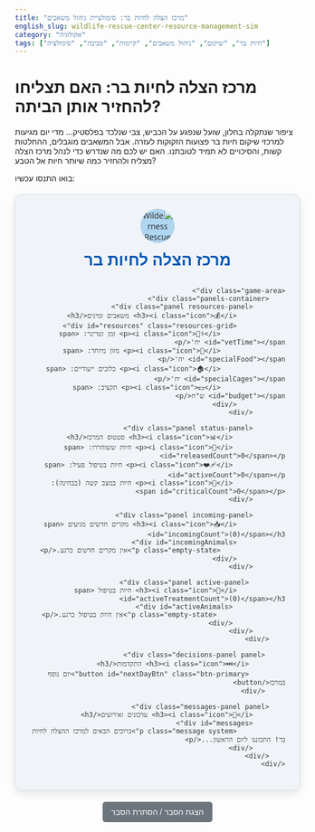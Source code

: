 ```yaml
---
title: "מרכז הצלה לחיות בר: סימולציית ניהול משאבים"
english_slug: wildlife-rescue-center-resource-management-sim
category: "אקולוגיה"
tags: ["חיות בר", "שיקום", "ניהול משאבים", "קיימות", "סביבה", "סימולציה"]
---
```

# מרכז הצלה לחיות בר: האם תצליחו להחזיר אותן הביתה?

ציפור שנתקלה בחלון, שועל שנפגע על הכביש, צבי שנלכד בפלסטיק... מדי יום מגיעות למרכזי שיקום חיות בר פצועות הזקוקות לעזרה. אבל המשאבים מוגבלים, ההחלטות קשות, והסיכויים לא תמיד לטובתנו. האם יש לכם מה שנדרש כדי לנהל מרכז הצלה מצליח ולהחזיר כמה שיותר חיות אל הטבע?

בואו התנסו עכשיו:

<div id="app">
    <div class="header">
        <img src="placeholder_logo.png" alt="Wilderness Rescue Center Logo" class="logo"> <!-- Placeholder for logo -->
        <h2>מרכז הצלה לחיות בר</h2>
    </div>

    <div class="game-area">
        <div class="panels-container">
            <div class="panel resources-panel">
                <h3><i class="icon">💰</i> משאבים זמינים</h3>
                <div id="resources" class="resources-grid">
                    <p><i class="icon">👩‍⚕️</i> זמן וטרינר: <span id="vetTime"></span> יח'</p>
                    <p><i class="icon">🐛</i> מזון מיוחד: <span id="specialFood"></span> יח'</p>
                    <p><i class="icon">🏠</i> כלובים ייעודיים: <span id="specialCages"></span> יח'</p>
                    <p><i class="icon">💵</i> תקציב: <span id="budget"></span> ש"ח</p>
                </div>
            </div>

            <div class="panel status-panel">
                 <h3><i class="icon">📊</i> סטטוס המרכז</h3>
                 <p><i class="icon">🌿</i> חיות ששוחררו: <span id="releasedCount">0</span></p>
                 <p><i class="icon">❤️‍🩹</i> חיות בטיפול פעיל: <span id="activeCount">0</span></p>
                 <p><i class="icon">🚨</i> חיות במצב קשה (בבחינה): <span id="criticalCount">0</span></p>
            </div>

            <div class="panel incoming-panel">
                <h3><i class="icon">📥</i> מקרים חדשים מגיעים <span id="incomingCount">(0)</span></h3>
                <div id="incomingAnimals">
                    <p class="empty-state">אין מקרים חדשים כרגע.</p>
                </div>
            </div>

             <div class="panel active-panel">
                <h3><i class="icon">🏥</i> חיות בטיפול <span id="activeTreatmentCount">(0)</span></h3>
                 <div id="activeAnimals">
                     <p class="empty-state">אין חיות בטיפול כרגע.</p>
                 </div>
            </div>
        </div>

         <div class="decisions-panel panel">
             <h3><i class="icon">⏭️</i> התקדמות</h3>
             <button id="nextDayBtn" class="btn-primary">יום נוסף במרכז</button>
         </div>

        <div class="messages-panel panel">
            <h3><i class="icon">📢</i> עדכונים ואירועים</h3>
            <div id="messages">
                <p class="message system">ברוכים הבאים למרכז ההצלה לחיות בר! התכוננו ליום הראשון...</p>
            </div>
        </div>
    </div>
</div>

<style>
    /* General Styles */
    #app {
        font-family: 'Segoe UI', Tahoma, Geneva, Verdana, sans-serif; /* More modern font */
        max-width: 1000px; /* Slightly wider */
        margin: 20px auto;
        padding: 25px; /* More padding */
        border: 1px solid #d3e0ea; /* Lighter border */
        border-radius: 12px; /* More rounded corners */
        background-color: #f0f4f8; /* Light background */
        direction: rtl;
        text-align: right;
        color: #333;
        box-shadow: 0 5px 15px rgba(0, 0, 0, 0.1); /* Add shadow */
        overflow: hidden; /* Clear floats/margins */
    }

    .header {
        text-align: center;
        margin-bottom: 30px;
    }

    .header h2 {
         color: #0056b3; /* Blue heading */
        margin-top: 10px;
         font-size: 2em;
    }

     .logo {
         height: 60px; /* Adjust as needed */
         width: auto;
         /* Placeholder style */
         background-color: #aed6f1;
         border-radius: 50%;
         display: inline-block;
     }


    .game-area {
        display: flex;
        flex-wrap: wrap; /* Allow panels to wrap */
        gap: 20px; /* Space between sections */
    }

    .panels-container {
        flex: 2; /* Takes more space */
        display: grid;
        grid-template-columns: repeat(auto-fit, minmax(300px, 1fr)); /* Responsive grid */
        gap: 20px;
        align-items: start; /* Align top */
    }

    .panel {
        background-color: #ffffff;
        padding: 20px;
        border-radius: 8px;
        border: 1px solid #e0e7eb;
        box-shadow: 0 2px 5px rgba(0, 0, 0, 0.05);
        transition: transform 0.2s ease-in-out; /* Add transition for hover/interaction */
    }

     .panel:hover {
         transform: translateY(-3px); /* Subtle lift on hover */
     }

    .panel h3 {
        margin-top: 0;
        color: #0056b3;
        font-size: 1.3em;
        border-bottom: 1px solid #eee;
        padding-bottom: 10px;
        margin-bottom: 15px;
        display: flex;
        align-items: center;
    }

    .panel h3 .icon {
        margin-left: 8px; /* Space icon from text */
        font-size: 1.2em;
    }


    .resources-grid {
        display: grid;
        grid-template-columns: repeat(auto-fit, minmax(180px, 1fr)); /* Two columns if space allows */
        gap: 10px;
    }

    .resources-panel p, .status-panel p {
        margin: 0; /* Remove default paragraph margin */
        font-size: 1em;
        color: #555;
        display: flex;
        align-items: center;
    }
     .resources-panel p .icon, .status-panel p .icon {
         margin-left: 5px;
         color: #007bff; /* Blue icons */
     }


    #incomingAnimals, #activeAnimals {
        min-height: 80px; /* More space */
        padding-top: 10px;
    }

     .empty-state {
         text-align: center;
         color: #777;
         font-style: italic;
         padding: 20px 0;
     }


    .animal-card {
        border: 1px solid #cfe2ff; /* Light blue border */
        padding: 15px; /* More padding */
        margin-bottom: 15px; /* More space between cards */
        border-radius: 8px; /* Rounded corners */
        background-color: #e9f5ff; /* Very light blue */
        display: flex;
        justify-content: space-between;
        align-items: flex-start; /* Align items to the top */
        flex-wrap: wrap;
        box-shadow: 0 1px 3px rgba(0, 0, 0, 0.05);
        transition: all 0.3s ease-in-out; /* Animation for state changes */
         position: relative; /* Needed for potential status indicator */
    }

     .animal-card.status-released { background-color: #d4edda; border-color: #c3e6cb; } /* Green */
     .animal-card.status-critical { background-color: #fff3cd; border-color: #ffeeba; } /* Yellow */
     .animal-card.status-euthanized, .animal-card.status-died { background-color: #f8d7da; border-color: #f5c6cb; opacity: 0.7; } /* Red, slightly transparent */
     .animal-card.status-active { background-color: #e9f5ff; border-color: #cfe2ff; } /* Default light blue */


    .animal-card > div:first-child { /* Content area */
        flex-basis: 65%; /* Content takes more space */
        margin-bottom: 10px; /* Space before actions on wrap */
    }
     .animal-card .actions { /* Actions area */
        flex-basis: 30%; /* Actions take less space */
        text-align: left; /* Align buttons to the left */
         display: flex; /* Arrange buttons */
         gap: 5px; /* Space between buttons */
         flex-wrap: wrap; /* Allow buttons to wrap */
     }


    .animal-card h4 {
        margin: 0 0 8px 0; /* Space below title */
        color: #004085; /* Darker blue */
        font-size: 1.1em;
    }

    .animal-card p {
        margin: 4px 0; /* Space between lines */
        font-size: 0.95em;
        color: #555;
    }

    .animal-card ul {
        padding: 0;
        margin: 8px 0 0 0;
        list-style: none;
    }
     .animal-card li {
         font-size: 0.9em;
         color: #555;
         margin-bottom: 3px;
     }


    .animal-card button {
        padding: 8px 12px; /* More padding */
        border: none;
        border-radius: 5px; /* Rounded buttons */
        cursor: pointer;
        font-size: 0.9em;
        transition: background-color 0.2s ease, transform 0.1s ease;
        white-space: nowrap; /* Prevent button text wrap */
    }

    .animal-card button.treat-btn { background-color: #28a745; color: white; } /* Green */
    .animal-card button.euthanize-btn { background-color: #dc3545; color: white; } /* Red */
     /* Optional: Add a 'Prioritize' button style if implemented in JS */
     /* .animal-card button.prioritize-btn { background-color: #ffc107; color: #212529; } */

    .animal-card button:hover {
        opacity: 0.9;
        transform: translateY(-1px);
    }

    .decisions-panel {
        flex-basis: 100%; /* Button takes full width */
        text-align: center;
        order: 3; /* Place it after panels-container */
    }

    button#nextDayBtn {
        display: block;
        width: 100%;
        padding: 12px 20px; /* Larger button */
        background-color: #007bff;
        color: white;
        border: none;
        border-radius: 5px;
        cursor: pointer;
        font-size: 1.2em;
        margin-top: 10px;
        box-shadow: 0 2px 5px rgba(0, 123, 255, 0.2);
        transition: background-color 0.2s ease, transform 0.1s ease;
    }
     button#nextDayBtn:hover {
        background-color: #0056b3;
        transform: translateY(-2px);
     }
     button#nextDayBtn:active {
         background-color: #004085;
         transform: translateY(0);
     }


    .messages-panel {
         flex: 1; /* Takes remaining space */
         order: 4; /* Place it after the next day button */
    }

    #messages {
        max-height: 200px; /* Slightly taller messages panel */
        overflow-y: auto;
        padding-top: 5px;
         display: flex; /* Use flex for message animation */
         flex-direction: column-reverse; /* New messages appear at top */
    }

    #messages p {
        margin: 5px 0;
        padding: 8px;
        border-radius: 4px;
        font-size: 0.95em;
        line-height: 1.4;
        opacity: 0; /* Start invisible for fade-in animation */
        animation: fadeInMessage 0.5s ease-out forwards;
    }

     @keyframes fadeInMessage {
         to { opacity: 1; }
     }

     .message.system {
         color: #007bff; /* Blue for system messages */
         background-color: #e9f5ff;
         border: 1px solid #cfe2ff;
     }
    .message.animal-event {
        color: #28a745; /* Green for positive outcomes */
        background-color: #d4edda;
        border: 1px solid #c3e6cb;
    }
     .message.negative-event {
         color: #dc3545; /* Red for negative outcomes */
         background-color: #f8d7da;
         border: 1px solid #f5c6cb;
     }
     .message.warning {
         color: #ffc107; /* Yellow for warnings */
         background-color: #fff3cd;
         border: 1px solid #ffeeba;
     }


    /* Explanation Button */
     #toggleExplanation {
         display: block;
         width: fit-content;
         margin: 20px auto;
         padding: 10px 15px;
         background-color: #6c757d;
         color: white;
         border: none;
         border-radius: 5px;
         cursor: pointer;
         font-size: 1em;
         transition: background-color 0.2s ease;
     }
     #toggleExplanation:hover {
         background-color: #5a6268;
     }

    /* Explanation Section */
    #explanation {
        margin-top: 30px;
        padding: 20px;
        border: 1px solid #d3e0ea;
        border-radius: 8px;
        background-color: #f0f4f8;
        color: #333;
    }

    #explanation h2 {
        color: #0056b3;
        margin-top: 0;
        border-bottom: 1px solid #eee;
        padding-bottom: 10px;
    }

    #explanation p {
        line-height: 1.6;
        margin-bottom: 15px;
        font-size: 1em;
    }
     #explanation strong {
         color: #0056b3;
     }


    /* Responsive Adjustments */
    @media (max-width: 768px) {
        .game-area {
            flex-direction: column; /* Stack panels vertically on smaller screens */
        }

        .panels-container {
            grid-template-columns: 1fr; /* Single column grid */
            gap: 15px;
        }

        .animal-card {
            flex-direction: column;
            align-items: stretch;
        }

        .animal-card > div:first-child {
            flex-basis: auto;
        }
        .animal-card .actions {
            flex-basis: auto;
            justify-content: center; /* Center buttons when stacked */
            margin-top: 10px;
             gap: 10px; /* More space between stacked buttons */
        }

        .resources-grid {
             grid-template-columns: 1fr; /* Stack resources vertically */
        }
    }

</style>

<button id="toggleExplanation">הצגת הסבר / הסתרת הסבר</button>

<div id="explanation" style="display: none;">
    <h2>על מרכזי שיקום והצלה לחיות בר</h2>
    <p><strong>מהו מרכז הצלה לחיות בר?</strong> זהו מקום שבו מעניקים טיפול רפואי ושיקומי לחיות בר שנפגעו בטבע, במטרה העליונה להחזיר אותן בריאות וחזקות ככל האפשר לביתן הטבעי. כל חיה שמצליחה לחזור לטבע היא ניצחון קטן ותרומה חשובה לשמירה על המגוון הביולוגי המקומי.</p>
    <p><strong>מסע ההחלמה:</strong> חיה שמגיעה למרכז עוברת תהליך מורכב: בדיקה רפואית מהירה (טריאז'), אבחון מדויק, טיפול רפואי (לפעמים מדובר בניתוחים מורכבים!), שלב שיקום והתאוששות בכלובים מותאמים, ולבסוף הכנה לקראת חזרה לטבע – בה החיה לומדת ומזכירה לעצמה איך לשרוד לבד, לצוד, לחפש מזון ולהימנע מסכנות. רק חיה כשירה לחלוטין משוחררת בחזרה, לרוב בסביבה שבה נמצאה.</p>
    <p><strong>ממה נפגעות חיות הבר?</strong> למרבה הצער, פעילות האדם היא גורם מרכזי. פגיעות רכב, התנגשות בחלונות או קווי חשמל, פגיעה מציד לא חוקי, מלכודות או חומרי הדברה - כל אלה מביאים חיות רבות למרכזים. גם מחלות טבעיות, פציעות מטורפים או יתמות בגיל קריטי דורשים לעיתים התערבות אדם.</p>
    <p><strong>אומנות ניהול המשאבים:</strong> מרכזי הצלה פועלים לרוב עם תקציב דחוק, מסתמכים על תרומות ופועלים בזכות מסירותם של וטרינרים, מטפלים ומתנדבים. כל שקל, כל שעת טיפול, כל כלוב פנוי - הם משאבים יקרים. יש צורך בציוד רפואי, מזון מיוחד, ותשתיות מתאימות. ניהול נכון של המשאבים הוא קריטי להצלת כמה שיותר חיות, וכל החלטה על קבלת חיה לטיפול או ויתור עליה משפיעה על יכולת המרכז לטפל באחרות.</p>
    <p><strong>דילמות קשות בדרך:</strong> לא תמיד אפשר לעזור לכולם. עם משאבים מוגבלים, עלולות להתעורר דילמות: האם להשקיע מאמץ רב בחיה עם סיכויי החלמה נמוכים על חשבון חיות רבות יותר עם סיכויים טובים? מתי, אם בכלל, נכון לקבל את ההחלטה הכואבת לשקול המתת חסד לחיה סובלת שאין לה סיכוי סביר לחזור לטבע או שאיכות חייה תהיה ירודה ביותר? אלו הן החלטות יומיומיות שדורשות איזון בין חמלה למציאות.</p>
    <p><strong>הדרך חזרה הביתה:</strong> שחרור לטבע הוא רגע מרגש אך גם מחייב. החיה חייבת לעמוד בקריטריונים מחמירים: החלמה פיזית מלאה, משקל תקין, יכולת תנועה, ראייה ושמיעה, וכישורי הישרדות. יש למצוא לה גם אתר שחרור מתאים. האתגר הגדול הוא לוודא שהיא לא תפתח תלות בבני אדם במהלך הטיפול, דבר שיפגע בסיכויי שרידותה בטבע.</p>
    <p><strong>למה זה כל כך חשוב?</strong> מרכזי הצלה עושים יותר מלהציל פרטים בודדים. הם אוספים מידע חיוני על מצב הטבע, מזהים סכנות סביבתיות (כמו מחלות או זיהומים מתפשטים), ותורמים ישירות לחיזוק אוכלוסיות של מינים מקומיים, כולל נדירים. הצלת חיות בר היא חלק בלתי נפרד משמירה על בריאות המערכת האקולוגית שלנו.</p>
</div>

<script>
    // Game Configuration
    const initialResources = {
        vetTime: 15, // Increased initial resources slightly
        specialFood: 10,
        specialCages: 5,
        budget: 2000
    };

     const dailyResourceReplenishment = {
         vetTime: 10,
         specialFood: 5,
         specialCages: 0, // Cages are static
         budget: 500
     };

     const dailyAnimalMaintenanceCost = {
         vetTime: 0.5, // Small daily vet check/observation time
         specialFood: 0.2, // Basic food cost per day
         specialCages: 0, // Cage cost is initial placement, not daily
         budget: 10 // Basic daily cost (cleaning, utilities etc.)
     };

    let resources = { ...initialResources }; // Clone initial resources

    let incomingAnimals = [];
    let activeAnimals = [];
    let releasedCount = 0;
    let criticalCount = 0;
    let diedCount = 0; // Track animals that died
    let euthanizedCount = 0; // Track animals euthanized

    const maxActiveAnimals = 12; // Limit the total number of animals in active care + critical - slightly lower limit for challenge
    let animalIdCounter = 0;
    let gameDay = 0;

    const animalTypes = [
        { species: "ציפור שיר (פצועה)", icon: "🐦", condition: "כנף שבורה", requiredResources: { vetTime: 2, specialFood: 1, specialCages: 0, budget: 50 }, dailyCost: { ...dailyAnimalMaintenanceCost, vetTime: 0.5, budget: 10 }, recoveryChance: 0.7, recoveryTime: 3, critical: false },
        { species: "דורס לילה (תשוש)", icon: "🦉", condition: "תשישות/רזון", requiredResources: { vetTime: 1, specialFood: 2, specialCages: 1, budget: 70 }, dailyCost: { ...dailyAnimalMaintenanceCost, specialFood: 0.5, budget: 15 }, recoveryChance: 0.8, recoveryTime: 4, critical: false },
        { species: "צב יבשה (התנגשות)", icon: "🐢", condition: "שבר שריון קשה", requiredResources: { vetTime: 3, specialFood: 0, specialCages: 1, budget: 150 }, dailyCost: { ...dailyAnimalMaintenanceCost, vetTime: 1, budget: 20 }, recoveryChance: 0.4, recoveryTime: 7, critical: true },
        { species: "גור שועל (יתום)", icon: "🦊", condition: "יתמות בגיל צעיר", requiredResources: { vetTime: 1, specialFood: 3, specialCages: 1, budget: 100 }, dailyCost: { ...dailyAnimalMaintenanceCost, specialFood: 1, budget: 25 }, recoveryChance: 0.9, recoveryTime: 5, critical: false },
        { species: "עטלף (פגיעת חלון)", icon: "🦇", condition: "טראומה ראש/שבר קל", requiredResources: { vetTime: 1, specialFood: 1, specialCages: 0, budget: 40 }, dailyCost: { ...dailyAnimalMaintenanceCost, budget: 8 }, recoveryChance: 0.75, recoveryTime: 3, critical: false },
         { species: "נחש (פצוע)", icon: "🐍", condition: "פצע פתוח", requiredResources: { vetTime: 1, specialFood: 0, specialCages: 0, budget: 60 }, dailyCost: { ...dailyAnimalMaintenanceCost, budget: 12 }, recoveryChance: 0.6, recoveryTime: 4, critical: false },
          { species: "ציפור שיר (חולה)", icon: "🐦", condition: "מחלה ויראלית", requiredResources: { vetTime: 1, specialFood: 1, specialCages: 0, budget: 50 }, dailyCost: { ...dailyAnimalMaintenanceCost, vetTime: 0.7, specialFood: 0.3, budget: 15 }, recoveryChance: 0.5, recoveryTime: 5, critical: true },
          { species: "צבי (התנגשות)", icon: "🦌", condition: "שבר רגל", requiredResources: { vetTime: 4, specialFood: 2, specialCages: 1, budget: 200 }, dailyCost: { ...dailyAnimalMaintenanceCost, vetTime: 1.5, specialFood: 0.5, budget: 30 }, recoveryChance: 0.65, recoveryTime: 8, critical: true },
          { species: "קיפוד (נפילה)", icon: "🦔", condition: "שברים קטנים", requiredResources: { vetTime: 1, specialFood: 1, specialCages: 0, budget: 60 }, dailyCost: { ...dailyAnimalMaintenanceCost, specialFood: 0.3, budget: 10 }, recoveryChance: 0.7, recoveryTime: 4, critical: false },
           { species: "בז (תשישות/הרעלה)", icon: "🦅", condition: "חשד להרעלה", requiredResources: { vetTime: 3, specialFood: 2, specialCages: 1, budget: 180 }, dailyCost: { ...dailyAnimalMaintenanceCost, vetTime: 1.2, specialFood: 0.7, budget: 25 }, recoveryChance: 0.55, recoveryTime: 6, critical: true },
    ];

    const messagesElement = document.getElementById('messages');
    const incomingAnimalsElement = document.getElementById('incomingAnimals');
    const activeAnimalsElement = document.getElementById('activeAnimals');
    const resourcesElement = document.getElementById('resources');
    const releasedCountElement = document.getElementById('releasedCount');
    const activeCountElement = document.getElementById('activeCount');
    const criticalCountElement = document.getElementById('criticalCount');
    const incomingCountElement = document.getElementById('incomingCount');

    document.getElementById('nextDayBtn').addEventListener('click', processNextDay);
    document.getElementById('toggleExplanation').addEventListener('click', toggleExplanation);

     function addMessage(text, type = 'system') {
        const p = document.createElement('p');
        p.textContent = text;
         p.classList.add('message', type); // Add class for styling/animation
        messagesElement.prepend(p); // Add to top

        // Optional: limit number of messages
        while (messagesElement.children.length > 50) { // Keep more messages history
            messagesElement.removeChild(messagesElement.lastChild);
        }
         // Animate new message
         setTimeout(() => { p.style.opacity = 1; }, 50);
    }


    function updateResourcesDisplay() {
        document.getElementById('vetTime').textContent = resources.vetTime.toFixed(1); // Show decimal for partial units
        document.getElementById('specialFood').textContent = resources.specialFood.toFixed(1);
        document.getElementById('specialCages').textContent = resources.specialCages; // Cages are integers
        document.getElementById('budget').textContent = resources.budget.toFixed(0); // Budget is integer
    }

    function updateStatusDisplay() {
         releasedCountElement.textContent = releasedCount;
         activeCountElement.textContent = activeAnimals.filter(a => !a.critical && !['released', 'died', 'euthanized'].includes(a.status)).length;
         criticalCountElement.textContent = activeAnimals.filter(a => a.critical && !['released', 'died', 'euthanized'].includes(a.status)).length;
         incomingCountElement.textContent = `(${incomingAnimals.length})`;
         document.getElementById('activeTreatmentCount').textContent = `(${activeAnimals.filter(a => !['released', 'died', 'euthanized'].includes(a.status)).length})`; // Count only active/critical
    }


    function renderIncomingAnimals() {
        incomingAnimalsElement.innerHTML = ''; // Clear current list
        if (incomingAnimals.length === 0) {
            incomingAnimalsElement.innerHTML = '<p class="empty-state">אין מקרים חדשים כרגע.</p>';
        } else {
             // Sort incoming by critical status
            incomingAnimals.sort((a, b) => (b.critical ? 1 : 0) - (a.critical ? 1 : 0));

            incomingAnimals.forEach(animal => {
                const card = document.createElement('div');
                card.classList.add('animal-card', 'incoming'); // Add incoming class
                 if (animal.critical) card.classList.add('status-critical'); // Highlight critical incoming
                card.dataset.id = animal.id; // Store ID on the card
                card.innerHTML = `
                    <div>
                        <h4>${animal.icon} ${animal.species} (ID: ${animal.id})</h4>
                        <p><strong>מצב:</strong> ${animal.condition}</p>
                        <p><strong>סיכוי החלמה (משוער):</strong> ${(animal.recoveryChance * 100).toFixed(0)}%</p>
                         ${animal.critical ? '<p style="color: #dc3545; font-weight: bold;"> 🚨 במצב קשה מאוד - דורש החלטה דחופה!</p>' : ''}
                        <p><strong>משאבים נדרשים לקבלה וטיפול ראשוני:</strong></p>
                        <ul>
                             ${animal.requiredResources.vetTime > 0 ? `<li>👩‍⚕️ זמן וטרינר: ${animal.requiredResources.vetTime} יח'</li>` : ''}
                             ${animal.requiredResources.specialFood > 0 ? `<li>🐛 מזון מיוחד: ${animal.requiredResources.specialFood} יח'</li>` : ''}
                             ${animal.requiredResources.specialCages > 0 ? `<li>🏠 כלוב ייעודי: ${animal.requiredResources.specialCages} יח'</li>` : ''}
                             ${animal.requiredResources.budget > 0 ? `<li>💵 תקציב: ${animal.requiredResources.budget} ש"ח</li>` : ''}
                        </ul>
                    </div>
                    <div class="actions">
                        <button class="treat-btn" data-id="${animal.id}">קבל וטפל</button>
                        <button class="euthanize-btn" data-id="${animal.id}">שקול המתת חסד</button>
                    </div>
                `;
                 // Animate card appearance
                 card.style.opacity = 0;
                 card.style.transform = 'translateY(20px)';
                 incomingAnimalsElement.appendChild(card);
                 setTimeout(() => {
                    card.style.opacity = 1;
                    card.style.transform = 'translateY(0)';
                 }, 50 + incomingAnimals.indexOf(animal) * 50); // Stagger animation
            });
        }


        // Add event listeners *after* rendering
        incomingAnimalsElement.querySelectorAll('.treat-btn').forEach(button => {
            button.addEventListener('click', handleTreatDecision);
        });
        incomingAnimalsElement.querySelectorAll('.euthanize-btn').forEach(button => {
            button.addEventListener('click', handleEuthanizeDecision);
        });
    }

     function renderActiveAnimals() {
        activeAnimalsElement.innerHTML = '';
         if (activeAnimals.length === 0) {
            activeAnimalsElement.innerHTML = '<p class="empty-state">אין חיות בטיפול כרגע.</p>';
            return;
        }

        // Sort active animals (e.g., critical first, then by days in care)
        activeAnimals.sort((a, b) => {
            if (a.critical !== b.critical) return (b.critical ? 1 : 0) - (a.critical ? 1 : 0); // Critical first
             if (a.daysInCare !== b.daysInCare) return a.daysInCare - b.daysInCare; // Then by days in care
            return 0;
        });


        activeAnimals.forEach(animal => {
             const card = document.createElement('div');
            card.classList.add('animal-card', 'active');
            card.classList.add(`status-${animal.status}`); // Add status class for styling
            card.dataset.id = animal.id; // Store ID on the card

            let statusDisplay = animal.statusText;
             if (animal.status === 'active' || animal.status === 'critical') {
                 statusDisplay += ` (יום ${animal.daysInCare}/${animal.recoveryTime})`;
             }

            card.innerHTML = `
                <div>
                    <h4>${animal.icon} ${animal.species} (ID: ${animal.id})</h4>
                    <p><strong>מצב התחלתי:</strong> ${animal.condition}</p>
                    <p><strong>סטטוס נוכחי:</strong> ${statusDisplay}</p>
                     ${animal.critical && (animal.status === 'active' || animal.status === 'critical') ? '<p style="color: #dc3545; font-weight: bold;"> 🚨 במצב קשה</p>' : ''}
                      ${animal.status === 'released' ? '<p style="color: #28a745; font-weight: bold;"> 🌿 שוחרר בהצלחה</p>' : ''}
                       ${animal.status === 'died' ? '<p style="color: #dc3545; font-weight: bold;"> 😔 נפטר בטיפול</p>' : ''}
                        ${animal.status === 'euthanized' ? '<p style="color: #dc3545; font-weight: bold;"> 💔 הומת בחסד</p>' : ''}
                </div>
            `;
             // No actions needed for active animals in this simple model beyond displaying status
             activeAnimalsElement.appendChild(card);
        });
    }


    function canAfford(cost) {
        return resources.vetTime >= (cost.vetTime || 0) &&
               resources.specialFood >= (cost.specialFood || 0) &&
               resources.specialCages >= (cost.specialCages || 0) &&
               resources.budget >= (cost.budget || 0);
    }

    function deductResources(cost) {
        resources.vetTime = Math.max(0, resources.vetTime - (cost.vetTime || 0));
        resources.specialFood = Math.max(0, resources.specialFood - (cost.specialFood || 0));
        resources.specialCages = Math.max(0, resources.specialCages - (cost.specialCages || 0));
        resources.budget = Math.max(0, resources.budget - (cost.budget || 0));
    }

    function addResources(amount) {
         resources.vetTime += (amount.vetTime || 0);
        resources.specialFood += (amount.specialFood || 0);
        resources.specialCages += (amount.specialCages || 0);
        resources.budget += (amount.budget || 0);
    }

    function handleTreatDecision(event) {
        const animalId = parseInt(event.target.dataset.id);
        const animalIndex = incomingAnimals.findIndex(a => a.id === animalId);
        if (animalIndex === -1) return;

        const animal = incomingAnimals[animalIndex];

        if (activeAnimals.filter(a => !['released', 'died', 'euthanized'].includes(a.status)).length >= maxActiveAnimals) {
             addMessage(`לא ניתן לקבל את ${animal.species} (ID: ${animal.id}) - הגעת למגבלת החיות בטיפול (${maxActiveAnimals}).`, 'warning');
             return;
        }

        if (canAfford(animal.requiredResources)) {
            deductResources(animal.requiredResources);
            animal.status = animal.critical ? 'critical' : 'active';
            animal.statusText = animal.critical ? 'בבחינה וטיפול ראשוני' : 'בטיפול פעיל';
            animal.daysInCare = 0; // Start tracking days
             // Add daily cost property to animal object for easier access
            animal.dailyCost = animalTypes.find(type => type.species === animal.species && type.condition === animal.condition).dailyCost;

            activeAnimals.push(animal);
            incomingAnimals.splice(animalIndex, 1); // Remove from incoming
            addMessage(`✅ קיבלת את ${animal.species} (ID: ${animal.id}) לטיפול. נדרשים: וטרינר ${animal.requiredResources.vetTime}, מזון ${animal.requiredResources.specialFood}, כלוב ${animal.requiredResources.specialCages}, תקציב ${animal.requiredResources.budget} ש"ח.`, 'animal-event');
            updateUI();
        } else {
             let missing = [];
             if (resources.vetTime < animal.requiredResources.vetTime) missing.push(`👩‍⚕️ וטרינר (${animal.requiredResources.vetTime - resources.vetTime.toFixed(1)} יח')`);
             if (resources.specialFood < animal.requiredResources.specialFood) missing.push(`🐛 מזון (${animal.requiredResources.specialFood - resources.specialFood.toFixed(1)} יח')`);
             if (resources.specialCages < animal.requiredResources.specialCages) missing.push(`🏠 כלובים (${animal.requiredResources.specialCages - resources.specialCages} יח')`);
             if (resources.budget < animal.requiredResources.budget) missing.push(`💵 תקציב (${animal.requiredResources.budget - resources.budget.toFixed(0)} ש"ח)`);

            addMessage(`אין מספיק משאבים לקבל את ${animal.species} (ID: ${animal.id}). חסר: ${missing.join(', ')}.`, 'warning');
        }
    }

    function handleEuthanizeDecision(event) {
        const animalId = parseInt(event.target.dataset.id);
        const animalIndex = incomingAnimals.findIndex(a => a.id === animalId);
         if (animalIndex === -1) return;

        const animal = incomingAnimals[animalIndex];

        // Deduct a small cost for the procedure.
        const euthanasiaCost = 50; // Cost slightly increased

         if (resources.budget >= euthanasiaCost) {
            resources.budget -= euthanasiaCost;
             animal.status = 'euthanized';
             animal.statusText = 'הומת בחסד';
             animal.daysInCare = 0; // Start countdown for removal from list
             activeAnimals.push(animal); // Move to active list to show outcome briefly
             incomingAnimals.splice(animalIndex, 1);
             euthanizedCount++;
            addMessage(`💔 הוחלט לשקול המתת חסד עבור ${animal.species} (ID: ${animal.id}).`, 'negative-event');
             updateUI();
         } else {
             addMessage(`אין מספיק תקציב לביצוע המתת חסד עבור ${animal.species} (ID: ${animal.id}). נדרש: ${euthanasiaCost} ש"ח.`, 'warning');
         }
    }


    function addNewAnimal() {
        // Randomly add 0, 1, or 2 new animals per day, maybe weighted towards 1
        const rand = Math.random();
        let numNew;
        if (rand < 0.4) numNew = 0; // 40% chance of 0
        else if (rand < 0.85) numNew = 1; // 45% chance of 1
        else numNew = 2; // 15% chance of 2


        for (let i = 0; i < numNew; i++) {
             // Simple cap to prevent overwhelming the game
             if (incomingAnimals.length + activeAnimals.filter(a => !['released', 'died', 'euthanized'].includes(a.status)).length >= maxActiveAnimals + 5) {
                // addMessage("עומס גבוה במרכז, מקרים חדשים מופנים למרכז אחר או לא מקבלים טיפול..."); // Muted to avoid spam
                 break;
             }
            const animalType = animalTypes[Math.floor(Math.random() * animalTypes.length)];
            const newAnimal = {
                id: ++animalIdCounter,
                species: animalType.species,
                 icon: animalType.icon, // Add icon
                condition: animalType.condition,
                requiredResources: {...animalType.requiredResources}, // Clone resources
                dailyCost: {...animalType.dailyCost}, // Clone daily cost
                recoveryChance: animalType.recoveryChance,
                recoveryTime: animalType.recoveryTime, // Days needed for treatment
                critical: animalType.critical,
                status: 'incoming',
                statusText: 'ממתין לקליטה',
                daysInCare: 0
            };
            incomingAnimals.push(newAnimal);
            addMessage(`📬 מקרה חדש הגיע: ${newAnimal.species} (ID: ${newAnimal.id}) עם ${newAnimal.condition}.`, 'system');
        }
        if(numNew === 0 && incomingAnimals.length === 0 && activeAnimals.length < maxActiveAnimals / 2) {
             // Add a message on quiet days, but not every time
             if (Math.random() < 0.3) addMessage("יום שקט יחסית במרכז. הזדמנות להתארגן.", 'system');
        }
    }

    function processActiveAnimals() {
        const releasedToday = [];
        const diedToday = [];
        const stillActive = [];
        const removedFromList = []; // For animals that finished their display time (euthanized/died)

        // Shuffle active animals slightly each day to vary processing order (or prioritize critical)
        activeAnimals.sort((a, b) => (b.critical ? 1 : 0) - (a.critical ? 1 : 0)); // Critical first processing


        let dailyResourcesAvailable = { // Track resources *actually* consumed for daily maintenance
             vetTime: 0,
             specialFood: 0,
             specialCages: 0, // Not consumed daily
             budget: 0
        };

        activeAnimals.forEach(animal => {
             // Handle animals marked for removal after status display
             if (['euthanized', 'died'].includes(animal.status)) {
                 animal.daysInCare++; // Use daysInCare to count display time
                 if (animal.daysInCare > 2) { // Show for 2 days after status change
                     removedFromList.push(animal.id);
                 } else {
                     stillActive.push(animal); // Keep for display
                 }
                 return; // Skip processing for removed/dying animals
             }


             // --- Daily Maintenance & Recovery Progress ---
             animal.daysInCare++;

             // Check if daily maintenance resources are sufficient
             let maintenanceMet = true;
             let cost = animal.dailyCost;
             if (resources.vetTime < cost.vetTime || resources.specialFood < cost.specialFood || resources.budget < cost.budget) {
                 maintenanceMet = false;
                 // Penalize recovery chance or increase time if daily resources are lacking
                 // Simplification: just slightly reduce recovery chance if maintenance isn't met *on that day*
                 animal.currentDayRecoveryChance = animal.recoveryChance * 0.8; // Reduced chance
                  addMessage(`⚠️ אין מספיק משאבים לתחזוקה שוטפת עבור ${animal.species} (ID: ${animal.id}). ייתכן שההחלמה תיפגע.`, 'warning');
             } else {
                 // Deduct daily maintenance cost *if* resources are available globally (simplified)
                  // This model implies global pool vs per-animal check
                  // Let's refine: deduct if global is available. If not, maintenance isn't met.
                  // This requires checking aggregate daily cost *before* deducting.
                  // Okay, let's stick to simpler per-animal check for now, deducting immediately if available.
                 deductResources(cost);
                 dailyResourcesAvailable.vetTime += cost.vetTime;
                 dailyResourcesAvailable.specialFood += cost.specialFood;
                 dailyResourcesAvailable.budget += cost.budget;
                 animal.currentDayRecoveryChance = animal.recoveryChance; // Full chance
             }


            // Check for recovery completion
            if (animal.daysInCare >= animal.recoveryTime) {
                // Treatment period finished, check for recovery success based on overall chance
                 // Note: A more complex model could average 'currentDayRecoveryChance'

                if (Math.random() < animal.recoveryChance) { // Using initial chance for simplicity
                    animal.status = 'released';
                    animal.statusText = 'שוחרר בהצלחה';
                    releasedToday.push(animal);
                    releasedCount++;
                     // Free up resources like cages?
                      if(animal.requiredResources.specialCages > 0) resources.specialCages += animal.requiredResources.specialCages;
                     addMessage(`🌿 ${animal.species} (ID: ${animal.id}) החלים ושוחרר לטבע בהצלחה!`, 'animal-event');
                } else {
                    animal.status = 'died'; // Could also be "died during treatment"
                    animal.statusText = 'נפטר במהלך השיקום';
                    diedToday.push(animal);
                     diedCount++;
                     // Free up resources
                     if(animal.requiredResources.specialCages > 0) resources.specialCages += animal.requiredResources.specialCages;
                    addMessage(`😔 ${animal.species} (ID: ${animal.id}) נפטר במהלך השיקום.`, 'negative-event');
                }
            } else {
                // Still needs care
                 stillActive.push(animal);
            }
        });

        // Filter out animals that were released, died, or are marked for removal
        activeAnimals = stillActive.filter(animal => !removedFromList.includes(animal.id));

        // Messages for daily resource consumption (optional, can be too chatty)
        // if(dailyResourcesAvailable.vetTime > 0 || dailyResourcesAvailable.specialFood > 0 || dailyResourcesAvailable.budget > 0) {
        //      addMessage(`משאבים שנוצלו היום לתחזוקת חיות בטיפול: וטרינר ${dailyResourcesAvailable.vetTime.toFixed(1)}, מזון ${dailyResourcesAvailable.specialFood.toFixed(1)}, תקציב ${dailyResourcesAvailable.budget.toFixed(0)} ש"ח.`);
        // }
    }


    function replenishResources() {
         // Simple daily replenishment + potential random bonus
        resources.vetTime += dailyResourceReplenishment.vetTime;
        resources.specialFood += dailyResourceReplenishment.specialFood;
        // Cages are not replenished daily
        resources.budget += dailyResourceReplenishment.budget;

         // Random event: Donation!
         if (Math.random() < 0.15) { // 15% chance of a donation
             const donationAmount = Math.floor(Math.random() * 300) + 100; // Between 100 and 400
             resources.budget += donationAmount;
             addMessage(`🎁 קיבלנו תרומה נדיבה בסך ${donationAmount} ש"ח!`, 'animal-event');
         }
          // Random event: Vet on leave!
          if (Math.random() < 0.05) { // 5% chance of vet time reduction
              const reduction = Math.floor(resources.vetTime * 0.3); // Reduce by 30%
              resources.vetTime = Math.max(0, resources.vetTime - reduction);
              addMessage(`⏰ הווטרינר הראשי בחופשה קצרה, זמן הוטרינר היומי מוגבל יותר היום (-${reduction} יח').`, 'warning');
          }
    }


    function processNextDay() {
        gameDay++;
        addMessage(`--- מתחיל יום ${gameDay} במרכז ההצלה ---`, 'system');
        replenishResources(); // Get resources for the new day
        processActiveAnimals(); // Animals in care either heal, die, or continue, consuming resources
        addNewAnimal(); // New cases might arrive
        updateUI(); // Update display

         // Check for lose condition (optional)
         // if (resources.budget < -1000 || activeAnimals.filter(a => !['released', 'euthanized'].includes(a.status)).length > maxActiveAnimals + 10) {
         //     addMessage("❌ המרכז קרס תחת העומס והחובות. סוף המשחק.", 'negative-event');
         //     document.getElementById('nextDayBtn').disabled = true;
         // }
    }

    function updateUI() {
        updateResourcesDisplay();
        updateStatusDisplay();
        renderIncomingAnimals();
        renderActiveAnimals();
    }

     function toggleExplanation() {
        const explanationDiv = document.getElementById('explanation');
        const button = document.getElementById('toggleExplanation');
        if (explanationDiv.style.display === 'none') {
            explanationDiv.style.display = 'block';
            button.textContent = 'הסתרת הסבר';
        } else {
            explanationDiv.style.display = 'none';
            button.textContent = 'הצגת הסבר / הסתרת הסבר';
        }
    }

    // Initial setup
     gameDay = 1; // Start on Day 1
    addMessage(`--- ברוכים הבאים ליום הראשון במרכז ההצלה! ---`, 'system');
    addNewAnimal(); // Add initial animals
    addNewAnimal(); // Add a second initial animal for variety
    updateUI(); // Render initial state

</script>
```